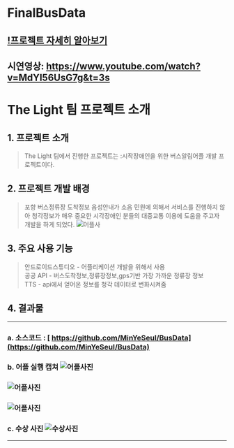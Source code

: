 # FinalBusData

## [!프로젝트 자세히 알아보기](https://joyfulbean.tistory.com/273?category=896186)

## 시연영상: https://www.youtube.com/watch?v=MdYI56UsG7g&t=3s

# The Light 팀 프로젝트 소개

## 1. 프로젝트 소개
>The Light 팀에서 진행한 프로젝트는 :시작장애인을 위한 버스알림어플 개발 프로젝트이다.
    
## 2. 프로젝트 개발 배경
>포항 버스정류장 도착정보 음성안내가 소음 민원에 의해서 서비스를 진행하지 않아 청각정보가 매우 중요한 시각장애인 분들의 대중교통 이용에 도움을 주고자 개발을 하게 되었다.
>![어플사](https://img1.daumcdn.net/thumb/R1280x0/?scode=mtistory2&fname=https%3A%2F%2Fblog.kakaocdn.net%2Fdn%2FBMllT%2Fbtrb9QSn9sS%2FONwdiCQkVCy3QWUKi2jsqK%2Fimg.png)

## 3. 주요 사용 기능
>안드로이드스튜디오 - 어플리케이션 개발을 위해서  사용<br>
>공공 API - 버스도착정보,정류장정보,gps기반 가장 가까운 정류장 정보<br>
>TTS - api에서 얻어온 정보를 청각 데이터로 변화시켜줌<br>


## 4. 결과물
---
### a. 소스코드 : [ https://github.com/MinYeSeul/BusData](https://github.com/MinYeSeul/BusData)
### b. 어플 실행 캡쳐 ![어플사진](https://img1.daumcdn.net/thumb/R1280x0/?scode=mtistory2&fname=https%3A%2F%2Fblog.kakaocdn.net%2Fdn%2Fd98ujy%2Fbtq4vQ1omMq%2FlKcpchEOy3yWePMBfbJ17k%2Fimg.png)
### ![어플사진](https://img1.daumcdn.net/thumb/R1280x0/?scode=mtistory2&fname=https%3A%2F%2Fblog.kakaocdn.net%2Fdn%2FlOiUP%2Fbtq4CjaCXHR%2FrXaUmTQuQ9ekRyo2LcbP2k%2Fimg.png)
### ![어플사진](https://img1.daumcdn.net/thumb/R1280x0/?scode=mtistory2&fname=https%3A%2F%2Fblog.kakaocdn.net%2Fdn%2FbZv6J9%2Fbtq4CN3BPmb%2FVeClw94ZQKA5ygvMM4lZy1%2Fimg.png)
### c. 수상 사진 ![수상사진](https://hgusight.github.io/assets/images/Ususang.JPG)
---
    
